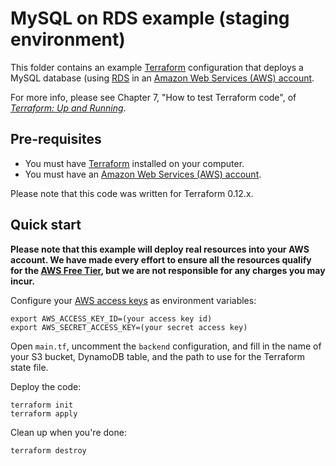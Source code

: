 # MySQL on RDS example (staging environment)

This folder contains an example [Terraform](https://www.terraform.io/) configuration that deploys a MySQL database  (using 
[RDS](https://aws.amazon.com/rds/) in an [Amazon Web Services (AWS) account](http://aws.amazon.com/). 

For more info, please see Chapter 7, "How to test Terraform code", of 
*[Terraform: Up and Running](http://www.terraformupandrunning.com)*.

## Pre-requisites

* You must have [Terraform](https://www.terraform.io/) installed on your computer. 
* You must have an [Amazon Web Services (AWS) account](http://aws.amazon.com/).

Please note that this code was written for Terraform 0.12.x.

## Quick start

**Please note that this example will deploy real resources into your AWS account. We have made every effort to ensure 
all the resources qualify for the [AWS Free Tier](https://aws.amazon.com/free/), but we are not responsible for any
charges you may incur.** 

Configure your [AWS access 
keys](http://docs.aws.amazon.com/general/latest/gr/aws-sec-cred-types.html#access-keys-and-secret-access-keys) as 
environment variables:

```
export AWS_ACCESS_KEY_ID=(your access key id)
export AWS_SECRET_ACCESS_KEY=(your secret access key)
```

Open `main.tf`, uncomment the `backend` configuration, and fill in the name of your S3 bucket, DynamoDB table, and
the path to use for the Terraform state file.

Deploy the code:

```
terraform init
terraform apply
```

Clean up when you're done:

```
terraform destroy
```